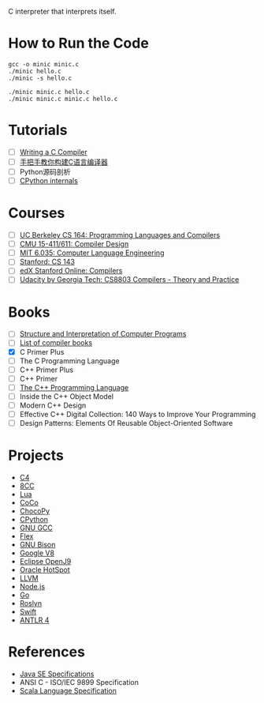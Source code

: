 C interpreter that interprets itself.

# How to Run the Code

    gcc -o minic minic.c
    ./minic hello.c
    ./minic -s hello.c

    ./minic minic.c hello.c
    ./minic minic.c minic.c hello.c

# Tutorials

- [ ] [Writing a C Compiler](https://norasandler.com/2017/11/29/Write-a-Compiler.html)
- [ ] [手把手教你构建C语言编译器](https://lotabout.me/2015/write-a-C-interpreter-0/)
- [ ] Python源码剖析
- [ ] [CPython internals](http://pgbovine.net/cpython-internals.htm)

# Courses

- [ ] [UC Berkeley CS 164: Programming Languages and Compilers](https://www2.eecs.berkeley.edu/Courses/CS164/)
- [ ] [CMU 15-411/611: Compiler Design](http://www.cs.cmu.edu/~janh/courses/411/18/index.html)
- [ ] [MIT 6.035: Computer Language Engineering](http://6.035.scripts.mit.edu/fa18/)
- [ ] [Stanford: CS 143](https://web.stanford.edu/class/archive/cs/cs143/cs143.1128/)
- [ ] [edX Stanford Online: Compilers](https://www.edx.org/es/course/compilers)
- [ ] [Udacity by Georgia Tech: CS8803 Compilers - Theory and Practice](https://www.udacity.com/course/compilers-theory-and-practice--ud168)

# Books

- [ ] [Structure and Interpretation of Computer Programs](https://web.mit.edu/alexmv/6.037/sicp.pdf)
- [ ] [List of compiler books](https://gcc.gnu.org/wiki/ListOfCompilerBooks)
- [x] C Primer Plus
- [ ] The C Programming Language
- [ ] C++ Primer Plus
- [ ] C++ Primer
- [ ] [The C++ Programming Language](http://www.stroustrup.com/4th.html)
- [ ] Inside the C++ Object Model
- [ ] Modern C++ Design
- [ ] Effective C++ Digital Collection: 140 Ways to Improve Your Programming
- [ ] Design Patterns: Elements Of Reusable Object-Oriented Software

# Projects

* [C4](https://github.com/rswier/c4)
* [8CC](https://github.com/rui314/8cc)
* [Lua](https://github.com/lua/lua)
* [CoCo](https://github.com/kentdlee/CoCo)
* [ChocoPy](https://chocopy.org/)
* [CPython](https://github.com/python/cpython)
* [GNU GCC](https://github.com/gcc-mirror/gcc)
* [Flex](https://github.com/westes/flex)
* [GNU Bison](https://www.gnu.org/software/bison/)
* [Google V8](https://github.com/v8/v8)
* [Eclipse OpenJ9](https://github.com/eclipse/openj9)
* [Oracle HotSpot](https://openjdk.java.net/groups/hotspot/)
* [LLVM](https://llvm.org/)
* [Node.js](https://github.com/nodejs/node)
* [Go](https://github.com/golang/go)
* [Roslyn](https://github.com/dotnet/roslyn)
* [Swift](https://github.com/apple/swift)
* [ANTLR 4](https://github.com/antlr/antlr4)

# References

* [Java SE Specifications](https://docs.oracle.com/javase/specs/index.html)
* ANSI C - ISO/IEC 9899 Specification
* [Scala Language Specification](https://docs.scala-lang.org/)
